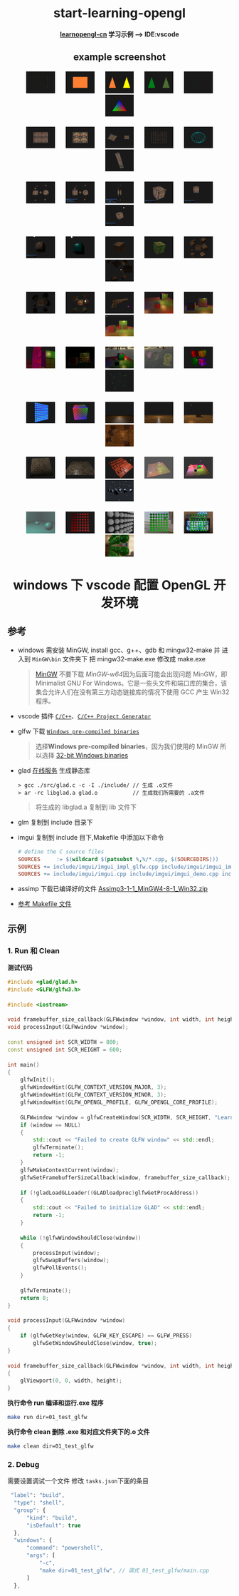<div
    style="width: auto; text-align: center; margin: 0 auto; padding: 0"
>
    <h1 align="center">start-learning-opengl</h1>
    <h4 align="center">
        <span>
            <a href="https://learnopengl-cn.github.io/"
                >learnopengl-cn</a
            >
            学习示例 --> IDE:vscode
        </span>
    </h4>
    <h2 align="center">example screenshot</h2>
    <div align="center">
     <div style="margin: 20px">
            <a
                style="margin: 10px"
                href="./src/02_hello_triangle/"
                title="02_hello_triangle"
                ><img
                    src="./static/images/02_hello_triangle_line.png"
                    width="14%"
                    alt="02_hello_triangle"
            /></a>
            <a
                style="margin: 10px"
                href="./src/02_hello_triangle/"
                title="02_hello_triangle"
                ><img
                    src="./static/images/02_hello_triangle.png"
                    width="14%"
                    alt="02_hello_triangle"
            /></a>
            <a
                style="margin: 10px"
                href="./src/03_hello_triangle_exercise/"
                title="03_hello_triangle_exercise"
                ><img
                    src="./static/images/03_hello_triangle_exercise.png"
                    width="14%"
                    alt="03_hello_triangle_exercise"
            /></a>
            <a
                style="margin: 10px"
                href="./src/04_shader_glsl/"
                title="04_shader_glsl_01"
                ><img
                    src="./static/images/04_shader_glsl_01.png"
                    width="14%"
                    alt="04_shader_glsl_01"
            /></a>
            <a
                style="margin: 10px"
                href="./src/04_shader_glsl/"
                title="04_shader_glsl_02"
                ><img
                    src="./static/images/04_shader_glsl_02.png"
                    width="14%"
                    alt="04_shader_glsl_02"
            /></a>
            <a
                style="margin: 10px"
                href="./src/04_shader_glsl/"
                title="05_shader_class"
                ><img
                    src="./static/images/05_shader_class.png"
                    width="14%"
                    alt="05_shader_class"
            /></a>
        </div>
        <div style="margin: 20px">
            <a
                style="margin: 10px"
                href="./src/07_load_texture/"
                title="07_load_texture"
                ><img
                    src="./static/images/07_load_texture.png"
                    width="14%"
                    alt="07_load_texture"
            /></a>
            <a
                style="margin: 10px"
                href="./src/08_load_texture_exercise/"
                title="08_load_texture_exercise"
                ><img
                    src="./static/images/08_load_texture_exercise.png"
                    width="14%"
                    alt="08_load_texture_exercise"
            /></a>
            <a
                style="margin: 10px"
                href="./src/09_transform/"
                title="03_hello_triangle_exercise"
                ><img
                    src="./static/images/09_transform.png"
                    width="14%"
                    alt="09_transform"
            /></a>
            <a
                style="margin: 10px"
                href="./src/10_use_plane_geometry/"
                title="10_use_plane_geometry"
                ><img
                    src="./static/images/10_use_plane_geometry.png"
                    width="14%"
                    alt="10_use_plane_geometry"
            /></a>
            <a
                style="margin: 10px"
                href="./src/11_use_sphere_geometry/"
                title="11_use_sphere_geometry"
                ><img
                    src="./static/images/11_use_sphere_geometry.png"
                    width="14%"
                    alt="11_use_sphere_geometry"
            /></a>
            <a
                style="margin: 10px"
                href="./src/12_use_box_geometry/"
                title="12_use_box_geometry"
                ><img
                    src="./static/images/12_use_box_geometry.png"
                    width="14%"
                    alt="12_use_box_geometry"
            /></a>
        </div>
         <div style="margin: 20px">
            <a
                style="margin: 10px"
                href="./src/13_model_view_projection/"
                title="13_model_view_projection"
                ><img
                    src="./static/images/13_model_view_projection.png"
                    width="14%"
                    alt="13_model_view_projection"
            /></a>
            <a
                style="margin: 10px"
                href="./src/14_use_image_ui/"
                title="14_use_image_ui"
                ><img
                    src="./static/images/14_use_image_ui.png"
                    width="14%"
                    alt="14_use_image_ui"
            /></a>
            <a
                style="margin: 10px"
                href="./src/15_mvp_matrix_exercise/"
                title="15_mvp_matrix_exercise"
                ><img
                    src="./static/images/15_mvp_matrix_exercise.png"
                    width="14%"
                    alt="15_mvp_matrix_exercise"
            /></a>
            <a
                style="margin: 10px"
                href="./src/16_use_camera/"
                title="16_use_camera"
                ><img
                    src="./static/images/16_use_camera.png"
                    width="14%"
                    alt="16_use_camera"
            /></a>
            <a
                style="margin: 10px"
                href="./src/17_use_camera_class/"
                title="17_use_camera_class"
                ><img
                    src="./static/images/17_use_camera_class.png"
                    width="14%"
                    alt="17_use_camera_class"
            /></a>
            <a
                style="margin: 10px"
                href="./src/18_light_scene/"
                title="18_light_scene"
                ><img
                    src="./static/images/18_light_scene.png"
                    width="14%"
                    alt="18_light_scene"
            /></a>
        </div>
             <div style="margin: 20px">
            <a
                style="margin: 10px"
                href="./src/19_basic_lighting/"
                title="19_basic_lighting"
                ><img
                    src="./static/images/19_basic_lighting.png"
                    width="14%"
                    alt="19_basic_lighting"
            /></a>
            <a
                style="margin: 10px"
                href="./src/20_light_material/"
                title="20_light_material"
                ><img
                    src="./static/images/20_light_material.png"
                    width="14%"
                    alt="20_light_material"
            /></a>
            <a
                style="margin: 10px"
                href="./src/21_light_map/"
                title="21_light_map"
                ><img
                    src="./static/images/21_light_map.png"
                    width="14%"
                    alt="21_light_map"
            /></a>
            <a
                style="margin: 10px"
                href="./src/22_light_map_exercise/"
                title="22_light_map_exercise"
                ><img
                    src="./static/images/22_light_map_exercise.png"
                    width="14%"
                    alt="22_light_map_exercise"
            /></a>
            <a
                style="margin: 10px"
                href="./src/23_direction_light/"
                title="23_direction_light"
                ><img
                    src="./static/images/23_direction_light.png"
                    width="14%"
                    alt="23_direction_light"
            /></a>
            <a
                style="margin: 10px"
                href="./src/24_point_light/"
                title="24_point_light"
                ><img
                    src="./static/images/24_point_light.png"
                    width="14%"
                    alt="24_point_light"
            /></a>
        </div>
        <div style="margin: 20px">
            <a
                style="margin: 10px"
                href="./src/25_spot_light/"
                title="25_spot_light"
                ><img
                    src="./static/images/25_spot_light.png"
                    width="14%"
                    alt="25_spot_light"
            /></a>
            <a
                style="margin: 10px"
                href="./src/26_multiple_lights/"
                title="26_multiple_lights"
                ><img
                    src="./static/images/26_multiple_lights.png"
                    width="14%"
                    alt="26_multiple_lights"
            /></a>
            <a
                style="margin: 10px"
                href="./src/27_load_model/"
                title="27_load_model"
                ><img
                    src="./static/images/27_load_model.png"
                    width="14%"
                    alt="27_load_model"
            /></a>
            <a
                style="margin: 10px"
                href="./src/28_depth_testing/"
                title="28_depth_testing"
                ><img
                    src="./static/images/28_depth_testing.png"
                    width="14%"
                    alt="28_depth_testing"
            /></a>
            <a
                style="margin: 10px"
                href="./src/29_stencil_testing/"
                title="29_stencil_testing"
                ><img
                    src="./static/images/29_stencil_testing.png"
                    width="14%"
                    alt="29_stencil_testing"
            /></a>
            <a
                style="margin: 10px"
                href="./src/30_blending/"
                title="30_blending"
                ><img
                    src="./static/images/30_blending.png"
                    width="14%"
                    alt="30_blending"
            /></a>
        </div>
        <div style="margin: 20px">
            <a
                style="margin: 10px"
                href="./src/31_face_culling/"
                title="31_face_culling"
                ><img
                    src="./static/images/31_face_culling.png"
                    width="14%"
                    alt="31_face_culling"
            /></a>
            <a
                style="margin: 10px"
                href="./src/32_frame_buffers/"
                title="32_frame_buffers"
                ><img
                    src="./static/images/32_frame_buffers.png"
                    width="14%"
                    alt="32_frame_buffers"
            /></a>
            <a
                style="margin: 10px"
                href="./src/33_cube_maps/"
                title="33_cube_maps"
                ><img
                    src="./static/images/33_cube_maps.png"
                    width="14%"
                    alt="33_cube_maps"
            /></a>
            <a
                style="margin: 10px"
                href="./src/34_env_mapping/"
                title="34_env_mapping"
                ><img
                    src="./static/images/34_env_mapping.png"
                    width="14%"
                    alt="34_env_mapping"
            /></a>
            <a
                style="margin: 10px"
                href="./src/35_advanced_glsl/"
                title="35_advanced_glsl"
                ><img
                    src="./static/images/35_advanced_glsl.png"
                    width="14%"
                    alt="35_advanced_glsl"
            /></a>
            <a
                style="margin: 10px"
                href="./src/36_geometry_shader/"
                title="36_geometry_shader"
                ><img
                    src="./static/images/36_geometry_shader.png"
                    width="14%"
                    alt="36_geometry_shader"
            /></a>
        </div>
        <div style="margin: 20px">
            <a
                style="margin: 10px"
                href="./src/37_instancing/"
                title="37_instancing"
                ><img
                    src="./static/images/37_instancing.png"
                    width="14%"
                    alt="37_instancing"
            /></a>
            <a
                style="margin: 10px"
                href="./src/38_anti_aliasing/"
                title="38_anti_aliasing"
                ><img
                    src="./static/images/38_anti_aliasing.png"
                    width="14%"
                    alt="38_anti_aliasing"
            /></a>
            <a
                style="margin: 10px"
                href="./src/39_blinn_phong/"
                title="39_blinn_phong"
                ><img
                    src="./static/images/39_blinn_phong.png"
                    width="14%"
                    alt="39_blinn_phong"
            /></a>
            <a
                style="margin: 10px"
                href="./src/40_gamma_corre/"
                title="40_gamma_corre"
                ><img
                    src="./static/images/40_gamma_corre.png"
                    width="14%"
                    alt="40_gamma_corre"
            /></a>
            <a
                style="margin: 10px"
                href="./src/41_shadow_mapping/"
                title="41_shadow_mapping"
                ><img
                    src="./static/images/41_shadow_mapping.png"
                    width="14%"
                    alt="41_shadow_mapping"
            /></a>
            <a
                style="margin: 10px"
                href="./src/42_point_shadow/"
                title="42_point_shadow"
                ><img
                    src="./static/images/42_point_shadow.png"
                    width="14%"
                    alt="42_point_shadow"
            /></a>
        </div>
        <div style="margin: 20px">
            <a
                style="margin: 10px"
                href="./src/43_normal_mapping/"
                title="43_normal_mapping"
                ><img
                    src="./static/images/43_normal_mapping.png"
                    width="14%"
                    alt="43_normal_mapping"
            /></a>
            <a
                style="margin: 10px"
                href="./src/43_normal_tangent/"
                title="43_normal_tangent"
                ><img
                    src="./static/images/43_normal_tangent.png"
                    width="14%"
                    alt="43_normal_tangent"
            /></a>
            <a
                style="margin: 10px"
                href="./src/44_parallax_mapping/"
                title="44_parallax_mapping"
                ><img
                    src="./static/images/44_parallax_mapping.png"
                    width="14%"
                    alt="44_parallax_mapping"
            /></a>
            <a
                style="margin: 10px"
                href="./src/45_heigh_dynamic_range/"
                title="45_heigh_dynamic_range"
                ><img
                    src="./static/images/45_heigh_dynamic_range.png"
                    width="14%"
                    alt="45_heigh_dynamic_range"
            /></a>
            <a
                style="margin: 10px"
                href="./src/46_bloom/"
                title="46_bloom"
                ><img
                    src="./static/images/46_bloom.png"
                    width="14%"
                    alt="46_bloom"
            /></a>
            <a
                style="margin: 10px"
                href="./src/47_deferred_shading/"
                title="47_deferred_shading"
                ><img
                    src="./static/images/47_deferred_shading.png"
                    width="14%"
                    alt="47_deferred_shading"
            /></a>
        </div>
        <div style="margin: 20px">
            <a
                style="margin: 10px"
                href="./src/48_ssao_shading/"
                title="48_ssao_shading"
                ><img
                    src="./static/images/48_ssao_shading.png"
                    width="14%"
                    alt="48_ssao_shading"
            /></a>
            <a
                style="margin: 10px"
                href="./src/49_pbr_light/"
                title="49_pbr_light"
                ><img
                    src="./static/images/49_pbr_light.png"
                    width="14%"
                    alt="49_pbr_light"
            /></a>
            <a
                style="margin: 10px"
                href="./src/49_pbr_light/"
                title="49_pbr_light"
                ><img
                    src="./static/images/49_pbr_light2.png"
                    width="14%"
                    alt="49_pbr_light"
            /></a>
            <a
                style="margin: 10px"
                href="./src/50_diffuse_ibl/"
                title="50_diffuse_ibl"
                ><img
                    src="./static/images/50_diffuse_ibl.png"
                    width="14%"
                    alt="50_diffuse_ibl"
            /></a>
            <a
                style="margin: 10px"
                href="./src/51_specular_ibl/"
                title="51_specular_ibl"
                ><img
                    src="./static/images/51_specular_ibl.png"
                    width="14%"
                    alt="51_specular_ibl"
            /></a>
            <a
                style="margin: 10px"
                href="./src/51_specular_ibl/"
                title="51_specular_ibl"
                ><img
                    src="./static/images/51_specular_ibl2.png"
                    width="14%"
                    alt="51_specular_ibl"
            /></a>
        </div>
    </div>
</div>

<div>
    <h1 align="center"> windows 下 vscode 配置 OpenGL 开发环境
    </h1>
</div>

## 参考

-   windows 需安装 MinGW, install gcc、g++、gdb 和 mingw32-make 并 进入到 `MinGW\bin` 文件夹下 把 mingw32-make.exe 修改成 make.exe

    > [MinGW](https://sourceforge.net/projects/mingw/) 不要下载 *MinGW-w64*因为后面可能会出现问题
    > MinGW，即 Minimalist GNU For Windows。它是一些头文件和端口库的集合，该集合允许人们在没有第三方动态链接库的情况下使用 GCC 产生 Win32 程序。

-   vscode 插件 [`C/C++`](https://marketplace.visualstudio.com/items?itemName=ms-vscode.cpptools)、[`C/C++ Project Generator`](https://marketplace.visualstudio.com/items?itemName=danielpinto8zz6.c-cpp-project-generator)

-   glfw 下载 [`Windows pre-compiled binaries`](https://www.glfw.org/download.html)

    > 选择**Windows pre-compiled binaries**，因为我们使用的 MinGW 所以选择 [32-bit Windows binaries](https://github.com/glfw/glfw/releases/download/3.3.4/glfw-3.3.4.bin.WIN32.zip)

-   glad [在线服务](https://glad.dav1d.de/) 生成静态库
    ```
    > gcc ./src/glad.c -c -I ./include/ // 生成 .o文件
    > ar -rc libglad.a glad.o           // 生成我们所需要的 .a文件
    ```
    > 将生成的 libglad.a 复制到 lib 文件下
-   glm 复制到 include 目录下

-   imgui 复制到 include 目下,Makefile 中添加以下命令
    ```mk
    # define the C source files
    SOURCES		:= $(wildcard $(patsubst %,%/*.cpp, $(SOURCEDIRS)))
    SOURCES	+= include/imgui/imgui_impl_glfw.cpp include/imgui/imgui_impl_opengl3.cpp
    SOURCES	+= include/imgui/imgui.cpp include/imgui/imgui_demo.cpp include/imgui/imgui_draw.cpp include/imgui/imgui_widgets.cpp
    ```
-   assimp 下载已编译好的文件 [Assimp3-1-1_MinGW4-8-1_Win32.zip](https://www.mediafire.com/file/jjiv41rv8euy3dt/Assimp3-1-1_MinGW4-8-1_Win32.zip/file)

-   [参考 Makefile 文件](https://github.com/yocover/start-learning-opengl/blob/main/Makefile)

## 示例

### 1. Run 和 Clean

**测试代码**

```c++
#include <glad/glad.h>
#include <GLFW/glfw3.h>

#include <iostream>

void framebuffer_size_callback(GLFWwindow *window, int width, int height);
void processInput(GLFWwindow *window);

const unsigned int SCR_WIDTH = 800;
const unsigned int SCR_HEIGHT = 600;

int main()
{
	glfwInit();
	glfwWindowHint(GLFW_CONTEXT_VERSION_MAJOR, 3);
	glfwWindowHint(GLFW_CONTEXT_VERSION_MINOR, 3);
	glfwWindowHint(GLFW_OPENGL_PROFILE, GLFW_OPENGL_CORE_PROFILE);

	GLFWwindow *window = glfwCreateWindow(SCR_WIDTH, SCR_HEIGHT, "LearnOpenGL", NULL, NULL);
	if (window == NULL)
	{
		std::cout << "Failed to create GLFW window" << std::endl;
		glfwTerminate();
		return -1;
	}
	glfwMakeContextCurrent(window);
	glfwSetFramebufferSizeCallback(window, framebuffer_size_callback);

	if (!gladLoadGLLoader((GLADloadproc)glfwGetProcAddress))
	{
		std::cout << "Failed to initialize GLAD" << std::endl;
		return -1;
	}

	while (!glfwWindowShouldClose(window))
	{
		processInput(window);
		glfwSwapBuffers(window);
		glfwPollEvents();
	}

	glfwTerminate();
	return 0;
}

void processInput(GLFWwindow *window)
{
	if (glfwGetKey(window, GLFW_KEY_ESCAPE) == GLFW_PRESS)
		glfwSetWindowShouldClose(window, true);
}

void framebuffer_size_callback(GLFWwindow *window, int width, int height)
{
	glViewport(0, 0, width, height);
}
```

**执行命令 run 编译和运行.exe 程序**

```Bash
make run dir=01_test_glfw
```

**执行命令 clean 删除 .exe 和对应文件夹下的.o 文件**

```Bash
make clean dir=01_test_glfw
```

### 2. Debug

需要设置调试一个文件 修改 `tasks.json`下面的条目

```js
 "label": "build",
  "type": "shell",
  "group": {
      "kind": "build",
      "isDefault": true
  },
  "windows": {
      "command": "powershell",
      "args": [
          "-c",
          "make dir=01_test_glfw", // 调式 01_test_glfw/main.cpp
      ]
  },
```
